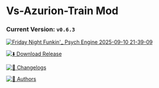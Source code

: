 # Vs-Azurion-Train Mod
### **Current Version:** `v0.6.3`

[![Friday Night Funkin'_ Psych Engine 2025-09-10 21-39-09](./art/Friday%20Night%20Funkin'_%20Psych%20Engine%202025-09-10%2021-39-09.gif)](https://www.youtube.com/watch?v=G-SoZl2J1t0)


[![⬇️ Download Release](https://img.shields.io/badge/Download-Recent-gray?style=for-the-badge&logo=github&logoColor=white)](https://github.com/ezura-azur/Vs-Azurion-Train/releases)

[![📜 Changelogs](https://img.shields.io/badge/See-Changelogs-gray?style=for-the-badge&logo=github&logoColor=white)](https://github.com/ezura-azur/Vs-Azurion-Train/blob/main/Changelog.md)

[![👥 Authors](https://img.shields.io/badge/See-Authors-gray?style=for-the-badge&logo=github&logoColor=white)](https://github.com/ezura-azur/Vs-Azurion-Train/blob/main/AUTHORS.md)
